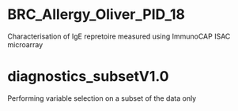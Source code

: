 # BRC_Allergy_Oliver_PID_18
Characterisation of IgE repretoire measured using ImmunoCAP ISAC microarray  
# diagnostics_subsetV1.0  
Performing variable selection on a subset of the data only  
